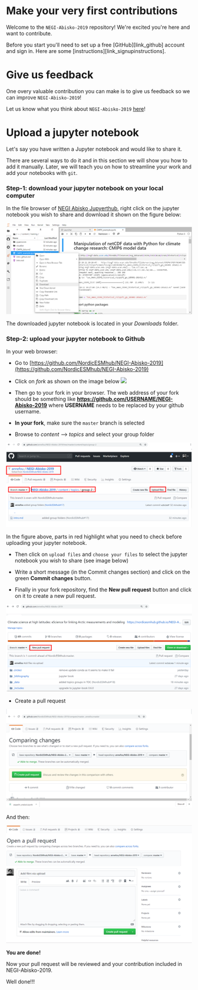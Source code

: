# Make your very first contributions

Welcome to the `NEGI-Abisko-2019` repository! We're excited you're here and want to contribute.

Before you start you'll need to set up a free [GitHub][link_github] account and sign in.
Here are some [instructions][link_signupinstructions].


# Give us feedback

One overy valuable contribution you can make is to give us feedback so we can improve `NEGI-Abisko-2019`!

Let us know what you think about `NEGI-Abisko-2019` [here][link_issues]!

[link_issues]: https://github.com/NordicESMHub/NEGI-Abisko-2019/issues

# Upload a jupyter notebook

Let's say you have written a Jupyter notebook and would like to share it. 

There are several ways to do it and in this section we will show you how to add it manually. Later, we will teach you on how to streamline your work and add your notebooks with `git`.

### Step-1: download your jupyter notebook on your local computer

In the file browser of [NEGI Abisko Jupyerthub](https://abisko.uiogeo-apps.sigma2.no), right click on the jupyter notebook you wish to share and download it shown on the figure below:

![download jupyter notebook](../images/upload_manual.png)

The downloaded jupyter notebook is located in your *Downloads* folder.

### Step-2: upload your jupyter notebook to Github

In your web browser:

- Go to [https://github.com/NordicESMhub/NEGI-Abisko-2019](https://github.com/NordicESMhub/NEGI-Abisko-2019)
- Click on *fork* as shown on the image below
![](https://github-images.s3.amazonaws.com/help/bootcamp/Bootcamp-Fork.png)

- Then go to your fork in your browser. The web address of your fork should be something like **https://github.com/USERNAME/NEGI-Abisko-2019** where **USERNAME** needs to be replaced by your github username.
- **In your fork**, make sure the `master` branch is selected 
- Browse to *content* --> *topics* and select your group folder

![Upload in github](../images/upload_github.png)

In the figure above, parts in red highlight what you need to check before uploading your jupyter notebook.

- Then click on `upload files` and `choose your files` to select the jupyter notebook you wish to share (see image below)

- Write a short message (in the Commit changes section) and click on the green **Commit changes** button.

- Finally in your fork repository, find the **New pull request** button and click on it to create a new pull request.

![New pull request](../images/new_pull_request.png)

- Create a pull request

![Create pull request](../images/create_pull_request.png)

And then:

![Pull request](../images/PR.png)

**You are done!**

Now your pull request will be reviewed and your contribution included in NEGI-Abisko-2019.

Well done!!!

